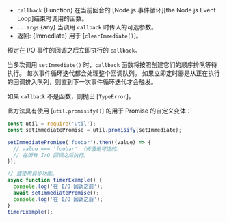 <!-- YAML
added: v0.9.1
-->

* `callback` {Function} 在当前回合的 [Node.js 事件循环][the Node.js Event Loop]结束时调用的函数。
* `...args` {any} 当调用 `callback` 时传入的可选参数。
* 返回: {Immediate} 用于 [`clearImmediate()`]。

预定在 I/O 事件的回调之后立即执行的 `callback`。

当多次调用 `setImmediate()` 时，`callback` 函数将按照创建它们的顺序排队等待执行。
每次事件循环迭代都会处理整个回调队列。
如果立即定时器是从正在执行的回调排入队列，则直到下一次事件循环迭代才会触发。

如果 `callback` 不是函数，则抛出 [`TypeError`]。

此方法具有使用 [`util.promisify()`] 的用于 Promise 的自定义变体：

```js
const util = require('util');
const setImmediatePromise = util.promisify(setImmediate);

setImmediatePromise('foobar').then((value) => {
  // value === 'foobar' （传值是可选的）
  // 在所有 I/O 回调之后执行。
});

// 或使用异步功能。
async function timerExample() {
  console.log('在 I/O 回调之前');
  await setImmediatePromise();
  console.log('在 I/O 回调之后');
}
timerExample();
```

